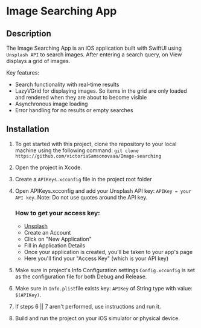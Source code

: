 # Image Searching App

## Description

The Image Searching App is an iOS application built with SwiftUI using `Unsplash API` to search images. After entering a search query, on View displays a grid of images.

Key features:
- Search functionality with real-time results
- LazyVGrid for displaying images. So items in the grid are only loaded and rendered when they are about to become visible
- Asynchronous image loading
- Error handling for no results or empty searches

## Installation

1. To get started with this project, clone the repository to your local machine using the following command: `git clone https://github.com/victoriaSamsonovaaa/Image-searching`
2. Open the project in Xcode.
3. Create a `APIKeys.xcconfig` file in the project root folder
4. Open APIKeys.xcconfig and add your Unsplash API key: `APIKey = your API key`.
   Note: Do not use quotes around the API key.

   ### How to get your access key:
   - [Unsplash](https://unsplash.com)
   - Create an Account
   - Click on "New Application"
   - Fill in Application Details
   - Once your application is created, you'll be taken to your app's page
   - Here you'll find your "Access Key" (which is your API key)

5. Make sure in project's Info Configuration settings `Config.xcconfig` is set as the configuration file for both Debug and Release.
6. Make sure in `Info.plist`file exists key: `APIKey` of String type with value: `$(APIKey)`.
7. If steps 6 || 7 aren't performed, use instructions and run it.
8. Build and run the project on your iOS simulator or physical device.


